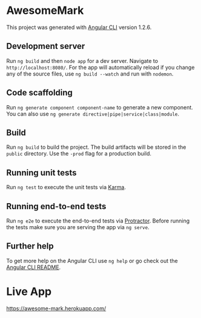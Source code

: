# AwesomeMark

This project was generated with [Angular CLI](https://github.com/angular/angular-cli) version 1.2.6.

## Development server

Run `ng build` and then `node app` for a dev server. Navigate to `http://localhost:8080/`. For the app will automatically reload if you change any of the source files, use `ng build --watch` and run with `nodemon`.

## Code scaffolding

Run `ng generate component component-name` to generate a new component. You can also use `ng generate directive|pipe|service|class|module`.

## Build

Run `ng build` to build the project. The build artifacts will be stored in the `public` directory. Use the `-prod` flag for a production build.

## Running unit tests

Run `ng test` to execute the unit tests via [Karma](https://karma-runner.github.io).

## Running end-to-end tests

Run `ng e2e` to execute the end-to-end tests via [Protractor](http://www.protractortest.org/).
Before running the tests make sure you are serving the app via `ng serve`.

## Further help

To get more help on the Angular CLI use `ng help` or go check out the [Angular CLI README](https://github.com/angular/angular-cli/blob/master/README.md).

# Live App
https://awesome-mark.herokuapp.com/
